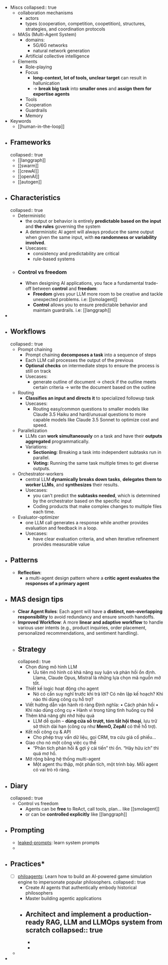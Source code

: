 - Miscs
  collapsed:: true
	- collaboration mechanisms
		- actors
		- types (cooperation, competition, coopetition), structures, strategies, and coordination protocols
	- MASs (Multi-Agent System)
		- domains:
			- 5G/6G networks
			- natural network generation
		- Artificial collective intelligence
	- Elements
		- Role-playing
		- Focus
			- **long-context, lot of tools, unclear target** can result in hallunication
			- -> **break big task** into **smaller ones** and **assign them for expertise agents**
		- Tools
		- Cooperation
		- Guardrails
		- Memory
- Keywords
	- [[human-in-the-loop]]
- ## Frameworks
  collapsed:: true
	- [[langgraph]]
	- [[swarm]]
	- [[crewAI]]
	- [[openAI]]
	- [[autogen]]
- ## Characteristics
  collapsed:: true
	- Deterministic
		- the output or behavior is entirely **predictable based on the input** and **the rules** governing the system
		- A deterministic AI agent will always produce the same output when given the same input, with **no randomness or variability involved**.
		- Usecases:
			- consistency and predictability are critical
			- rule-based systems
	- ### Control vs freedom
		- When designing AI applications, you face a fundamental trade-off between **control** and **freedom**:
			- **Freedom** gives your LLM more room to be creative and tackle unexpected problems. i.e: [[smolagent]]
			- **Control** allows you to ensure predictable behavior and maintain guardrails. i.e: [[langgraph]]
-
- ## Workflows
  collapsed:: true
	- Prompt chaining
		- Prompt chaining **decomposes a task** into a sequence of steps
		- Each LLM call processes the output of the previous
		- **Optional checks** on intermediate steps to ensure the process is still on track
		- Usecases:
			- generate outline of document -> check if the outline meets certain criteria -> write the document based on the outline
	- Routing
		- **Classifies an input and directs it** to specialized followup task
		- Usecases:
			- Routing easy/common questions to smaller models like Claude 3.5 Haiku 
			  and hard/unusual questions to more capable models like Claude 3.5 Sonnet
			   to optimize cost and speed.
	- Parallelization
		- LLMs can **work simultaneously** on a task and have their **outputs aggregated** programmatically.
		- Variations:
			- **Sectioning**: Breaking a task into independent subtasks run in parallel.
			- **Voting:** Running the same task multiple times to get diverse outputs.
	- Orchestrator-workers
		- central LLM **dynamically breaks down tasks**, **delegates them to worker LLMs**, and **synthesizes** their results.
		- Usecases:
			- you can't predict the **subtasks needed**, which is determined by the orchestrator based on the specific input
			- Coding products that make complex changes to multiple files each time.
	- Evaluator-optimizer
		- one LLM call generates a response while another provides evaluation and feedback in a loop.
		- Usecases:
			- have clear evaluation criteria, and when iterative refinement provides measurable value
- ## Patterns
	- **Reflection**:
		- a multi-agent design pattern where a **critic agent evaluates the responses of a primary agent**
- ## MAS design tips
	- **Clear Agent Roles**: Each agent will have a **distinct, non-overlapping responsibility** to avoid redundancy and ensure smooth handoffs.
	- **Improved Workflow**: A more **linear and adaptive workflow** to handle various user intents (e.g., product inquiries, order placement, personalized recommendations, and sentiment handling).
	- ## Strategy
	  collapsed:: true
		- Chọn đúng mô hình LLM
			- Ưu tiên mô hình có khả năng suy luận và phản hồi ổn định. Llama, Claude Opus, Mistral là những lựa chọn mã nguồn mở tốt.
		- Thiết kế logic hoạt động cho agent
			- Nó có cần suy nghĩ trước khi trả lời? Có nên lập kế hoạch? Khi nào thì dùng công cụ hỗ trợ?
		- Viết hướng dẫn vận hành rõ ràng
		  Định nghĩa:
		  • Cách phản hồi
		  • Khi nào dùng công cụ
		  • Hành vi trong từng tình huống cụ thể
		- Thêm khả năng ghi nhớ hiệu quả
			- LLM dễ quên – **dùng cửa sổ trượt, tóm tắt hội thoại**, lưu trữ sở thích dài hạn (công cụ như **MemO, ZepAI** có thể hỗ trợ).
		- Kết nối công cụ & API
			- Cho phép truy vấn dữ liệu, gọi CRM, tra cứu giá cổ phiếu...
		- Giao cho nó một công việc cụ thể
			- “Phân tích phản hồi & gợi ý cải tiến” thì ổn. “Hãy hữu ích” thì quá mơ hồ.
		- Mở rộng bằng hệ thống multi-agent
			- Một agent thu thập, một phân tích, một trình bày. Mỗi agent có vai trò rõ ràng.
- ## Diary
  collapsed:: true
	- Control vs freedom
		- Agents can be **free** to ReAct, call tools, plan... like [[smolagent]]
		- or can be **controlled explicitly** like [[langgraph]]
- ## Prompting
	- [leaked-prompts](https://github.com/jujumilk3/leaked-system-prompts): learn system prompts
	-
- ## Practices*
	- [ ] [philoagents](https://github.com/neural-maze/philoagents-course): Learn how to build an AI-powered game simulation engine to impersonate popular philosophers.
	  collapsed:: true
		- Create AI agents that authentically embody historical philosophers
		- Master building agentic applications
		- Architect and implement a production-ready RAG, LLM and LLMOps system from scratch
		  collapsed:: true
			-
			-
			-
	-
-